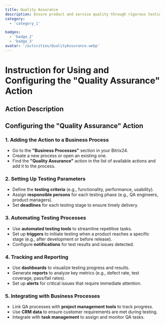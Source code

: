 ```yaml
---
title: Quality Assurance
description: Ensure product and service quality through rigorous testing.
category:
  - 'category_1'

badges:
  - 'badge_2'
  - 'badge_3'
avatar: '/activities/QualityAssurance.webp'
---
```

# Instruction for Using and Configuring the "Quality Assurance" Action

## Action Description

## **Configuring the "Quality Assurance" Action**

### 1. Adding the Action to a Business Process
- Go to the **"Business Processes"** section in your Bitrix24.
- Create a new process or open an existing one.
- Find the **"Quality Assurance"** action in the list of available actions and add it to the process.

### 2. Setting Up Testing Parameters
- Define the **testing criteria** (e.g., functionality, performance, usability).
- Assign **responsible persons** for each testing phase (e.g., QA engineers, product managers).
- Set **deadlines** for each testing stage to ensure timely delivery.

### 3. Automating Testing Processes
- Use **automated testing tools** to streamline repetitive tasks.
- Set up **triggers** to initiate testing when a product reaches a specific stage (e.g., after development or before release).
- Configure **notifications** for test results and issues detected.

### 4. Tracking and Reporting
- Use **dashboards** to visualize testing progress and results.
- Generate **reports** to analyze key metrics (e.g., defect rate, test coverage, pass/fail rates).
- Set up **alerts** for critical issues that require immediate attention.

### 5. Integrating with Business Processes
- Link QA processes with **project management tools** to track progress.
- Use **CRM data** to ensure customer requirements are met during testing.
- Integrate with **task management** to assign and monitor QA tasks. 
